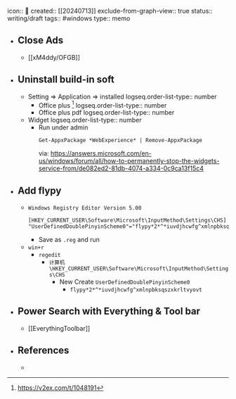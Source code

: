 icon:: 📝
created:: [[20240713]]
exclude-from-graph-view:: true
status:: writing/draft
tags:: #windows
type:: memo

- ## Close Ads
  - [[xM4ddy/OFGB]]
- ## Uninstall build-in soft
  - Setting => Application => installed
    logseq.order-list-type:: number
    - Office plus [^china-office]
      logseq.order-list-type:: number
    - Office plus pdf
      logseq.order-list-type:: number
  - Widget
    logseq.order-list-type:: number
    - Run under admin
      ```shell
      Get-AppxPackage *WebExperience* | Remove-AppxPackage
      ```
      via: https://answers.microsoft.com/en-us/windows/forum/all/how-to-permanently-stop-the-widgets-service-from/de082ed2-81db-4074-a334-0c9ca13f15c4
- ## Add flypy
  - ```reg
    Windows Registry Editor Version 5.00
    
    [HKEY_CURRENT_USER\Software\Microsoft\InputMethod\Settings\CHS]
    "UserDefinedDoublePinyinScheme0"="flypy*2*^*iuvdjhcwfg^xmlnpbksqszxkrltvyovt"
    ```
    - Save as `.reg` and run
  - `win+r`
    - `regedit`
      - `计算机\HKEY_CURRENT_USER\Software\Microsoft\InputMethod\Settings\CHS`
        - New Create `UserDefinedDoublePinyinScheme0`
          - `flypy*2*^*iuvdjhcwfg^xmlnpbksqszxkrltvyovt`
- ## Power Search with Everything & Tool bar
  - [[EverythingToolbar]]
- ## References
  - [^china-office]: https://v2ex.com/t/1048191